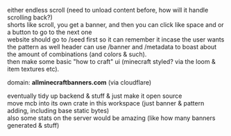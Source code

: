 
either endless scroll (need to unload content before, how will it handle scrolling back?)  
shorts like scroll, you get a banner, and then you can click like space and or a button to go to the next one  
website should go to /seed first so it can remember it incase the user wants the pattern as well
header can use /banner and /metadata to boast about the amount of combinations (and colors & such).  
then make some basic "how to craft" ui (minecraft styled? via the loom & item textures etc).  

domain: **allminecraftbanners.com** (via cloudflare)  

eventually tidy up backend & stuff & just make it open source  
move mcb into its own crate in this workspace (just banner & pattern adding, including base static bytes)  
also some stats on the server would be amazing (like how many banners generated & stuff)